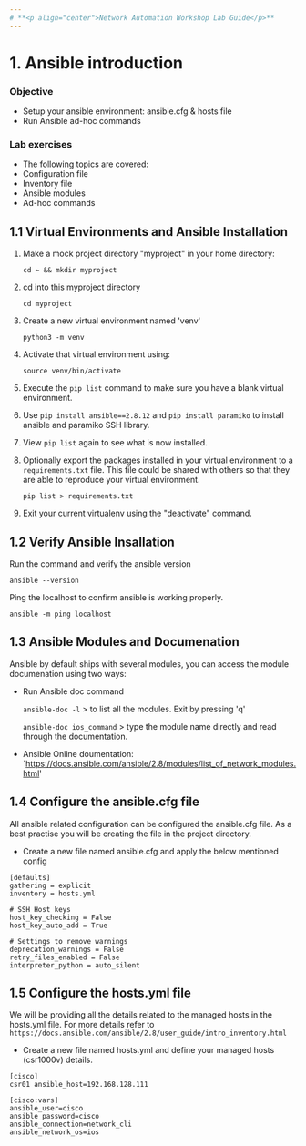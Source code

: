 ```yaml
---
# **<p align="center">Network Automation Workshop Lab Guide</p>**
---
```


# 1. Ansible introduction

### Objective
- Setup your ansible environment: ansible.cfg & hosts file
- Run Ansible ad-hoc commands

### Lab exercises
- The following topics are covered:
 - Configuration file
 - Inventory file
 - Ansible modules
 - Ad-hoc commands

## 1.1 Virtual Environments and Ansible Installation

1. Make a mock project directory "myproject" in your home directory:

   `cd ~ && mkdir myproject`

2. cd into this myproject directory

    `cd myproject`

3. Create a new virtual environment named 'venv'

    `python3 -m venv`

4. Activate that virtual environment using:

    `source venv/bin/activate`

5. Execute the `pip list` command to make sure you have a blank virtual environment.

6. Use `pip install ansible==2.8.12` and `pip install paramiko` to install ansible and paramiko SSH library.

7. View `pip list` again to see what is now installed.

8. Optionally export the packages installed in your virtual environment to a `requirements.txt` file. This file could be shared with others so that they are able to reproduce your virtual environment.

    `pip list > requirements.txt`

9. Exit your current virtualenv using the "deactivate" command.

## 1.2 Verify Ansible Insallation

Run the command and verify the ansible version

   `ansible --version`

Ping the localhost to confirm ansible is working properly.

   `ansible -m ping localhost`

## 1.3 Ansible Modules and Documenation

Ansible by default ships with several modules, you can access the module documenation using two ways:

- Run Ansible doc command

    `ansible-doc -l` > to list all the modules. Exit by pressing 'q'

    `ansible-doc ios_command` > type the module name directly and read through the documentation.

- Ansible Online doumentation:
    `https://docs.ansible.com/ansible/2.8/modules/list_of_network_modules.html' 


## 1.4 Configure the ansible.cfg file

All ansible related configuration can be configured the ansible.cfg file. As a best practise you will be creating the file in the project directory.

- Create a new file named ansible.cfg and apply the below mentioned config

```
[defaults]
gathering = explicit
inventory = hosts.yml

# SSH Host keys
host_key_checking = False
host_key_auto_add = True

# Settings to remove warnings
deprecation_warnings = False
retry_files_enabled = False
interpreter_python = auto_silent
```

## 1.5 Configure the hosts.yml file

We will be providing all the details related to the managed hosts in the hosts.yml file. For more details refer to `https://docs.ansible.com/ansible/2.8/user_guide/intro_inventory.html`

- Create a new file named hosts.yml and define your managed hosts (csr1000v) details. 

```
[cisco]
csr01 ansible_host=192.168.128.111

[cisco:vars]
ansible_user=cisco
ansible_password=cisco
ansible_connection=network_cli
ansible_network_os=ios
```